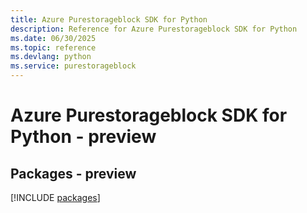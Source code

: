 ```yaml
---
title: Azure Purestorageblock SDK for Python
description: Reference for Azure Purestorageblock SDK for Python
ms.date: 06/30/2025
ms.topic: reference
ms.devlang: python
ms.service: purestorageblock
---
```

# Azure Purestorageblock SDK for Python - preview
## Packages - preview
[!INCLUDE [packages](purestorageblock-index.md)]